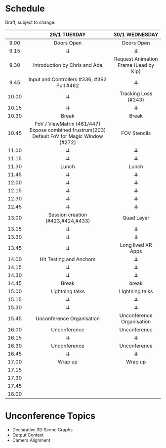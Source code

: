 # Schedule

Draft, subject to change.

|       |                                                29/1  TUESDAY                                               |        30/1 WEDNESDAY       |
|:-----:|:----------------------------------------------------------------------------------------------------------:|:---------------------------:|
|  9.00 |                                           Doors Open                                                       |       Doors Open        |
|  9.15 |                                                      ⇊                                                     |              ⇊              |
|  9.30 |                               Introduction by Chris and Ada                                                |      Request Animation Frame (Lead by Kip)     |
|  9.45 |                         Input and Controllers #336, #392 Pull #462                                         |              ⇊              |
| 10.00 |                                                      ⇊                                                     |    Tracking Loss (#243)      |
| 10.15 |                                                      ⇊                                                     |              ⇊             |
| 10.30 |                                                     Break                                                  |             Break              |
| 10.45 | FoV / ViewMatrix (461/447)        Expose combined frustrum(203)        Default FoV for Magic Window (#272) |         FOV Stencils        |
| 11.00 |                                                      ⇊                                                     |              ⇊            |
| 11.15 |                                                      ⇊                                                     |              ⇊              |
| 11.30 |                                                    Lunch                                                   |            Lunch            |
| 11.45 |                                                      ⇊                                                     |              ⇊              |
| 12.00 |                                                      ⇊                                                     |              ⇊              |
| 12.15 |                                                      ⇊                                                     |              ⇊              |
| 12.30 |                                                      ⇊                                                     |              ⇊              |
| 12.45 |                                                      ⇊                                                     |              ⇊              |
| 13.00 |                                      Session creation (#423,#424,#433)                                     |          Quad Layer         |
| 13.15 |                                                      ⇊                                                     |              ⇊              |
| 13.30 |                                                      ⇊                                                     |              ⇊              |
| 13.45 |                                                      ⇊                                                     |      Long lived XR Apps      |
| 14.00 |                                           Hit Testing and Anchors                                          |              ⇊              |
| 14.15 |                                                      ⇊                                                     |              ⇊              |
| 14.30 |                                                      ⇊                                                     |              ⇊              |
| 14.45 |                                                    Break                                                   |            break            |
| 15.00 |                                               Lightning talks                                             |         Lightning talks     |
| 15.15 |                                                      ⇊                                                    |               ⇊            |
| 15.30 |                                                      ⇊                                                     |             ⇊               |
| 15.45 |                                               Unconference Organisation                                    |      Unconference Organisation |
| 16.00 |                                                 Unconference                                               |           Unconference          |
| 16.15 |                                                      ⇊                                                     |             ⇊           |
| 16.30 |                                                  Unconference                                               |           Unconference           |
| 16.45 |                                                      ⇊                                                      |          ⇊              |
| 17.00 |                                                   Wrap up                                                   |        Wrap up            |
| 17.15 |                                                                                                             |                             |
| 17.30 |                                                                                                            |                             |
| 17.45 |                                                                                                            |                             |
| 18.00 |                                                                                                            |                             |



# Unconference Topics

* Declarative 3D Scene Graphs
* Output Context
* Camera Alignment
